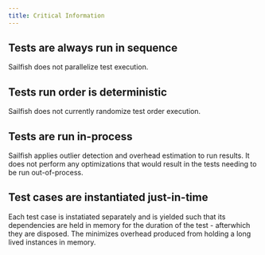 ```yaml
---
title: Critical Information
---
```


## **Tests are always run in sequence**

Sailfish does not parallelize test execution.

## **Tests run order is deterministic**

Sailfish does not currently randomize test order execution.

## **Tests are run in-process**

Sailfish applies outlier detection and overhead estimation to run results. It does not perform any optimizations that would result in the tests needing to be run out-of-process.

## **Test cases are instantiated just-in-time**

Each test case is instatiated separately and is yielded such that its dependencies are held in memory for the duration of the test - afterwhich they are disposed. The minimizes overhead produced from holding a long lived instances in memory.
